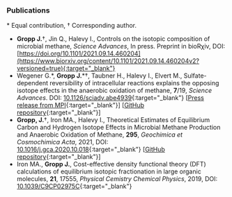 ### Publications
\* Equal contribution, &#8224; Corresponding author.
- **Gropp J.**&#8224;, Jin Q., Halevy I., Controls on the isotopic composition of microbial methane, *Science Advances*, In press. Preprint in bioR&#967;iv, DOI: [https://doi.org/10.1101/2021.09.14.460204](https://www.biorxiv.org/content/10.1101/2021.09.14.460204v2?versioned=true){:target="_blank"}
- Wegener G.\*, **Gropp J.**\*&#8224;, Taubner H., Halevy I., Elvert M., Sulfate-dependent reversibility of intracellular reactions explains the opposing isotope effects in the anaerobic oxidation of methane, **7**/19, *Science Advances*. DOI: [10.1126/sciadv.abe4939](http://doi.org/10.1126/sciadv.abe4939){:target="_blank"} [[Press release from MPI](https://www.mpi-bremen.de/en/Strange-isotopes-Scientists-from-Germany-and-Israel-explain-a-methane-isotope-paradox-of-the-seafloor.html){:target="_blank"}] [[GitHub repository](https://github.com/jagropp/AOM.bioiso.model){:target="_blank"}]
- **Gropp, J.**&#8224;, Iron MA., Halevy I., Theoretical Estimates of Equilibrium Carbon and Hydrogen Isotope Effects in Microbial Methane Production and Anaerobic Oxidation of Methane, **295**, *Geochimica et Cosmochimica Acta*, 2021, DOI: [10.1016/j.gca.2020.10.018](https://doi.org/10.1016/j.gca.2020.10.018){:target="_blank"} [[GitHub repository](https://github.com/jagropp/EFFs.GCA.2020){:target="_blank"}]
- Iron MA., **Gropp J.**, Cost-effective density functional theory (DFT) calculations of equilibrium isotopic fractionation in large organic molecules, **21**, 17555, *Physical Cemistry Chemical Physics*, 2019, DOI: [10.1039/C9CP02975C](https://doi.org/10.1039/C9CP02975C){:target="_blank"}
